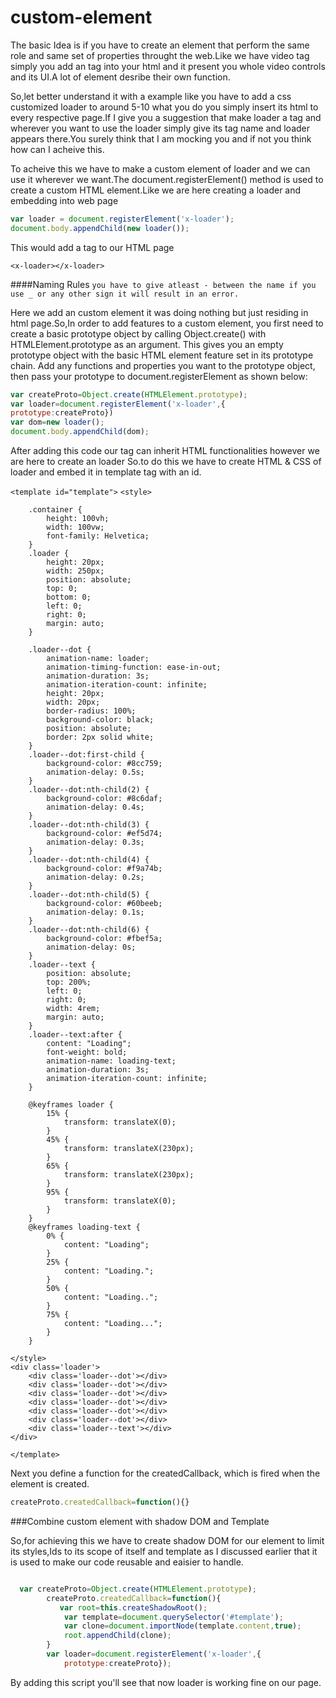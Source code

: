 # custom-element

The basic Idea is if you have to  create an element that perform the same role and same set of properties throught the web.Like we have video tag simply you add an tag into your html and it present you whole video controls and its UI.A lot of element desribe their own function.

So,let better understand it with a example like you have to add a css customized loader to around 5-10 what you do you simply insert its html to every respective  page.If I give you a suggestion that make loader a tag and wherever you want to use the loader simply give its tag name and loader appears there.You surely think that I am mocking you and if not you think how can I acheive this.

To acheive this we have to make a custom element of loader and we can use it wherever we want.The document.registerElement() method is used to create a custom HTML element.Like we are here creating a loader and embedding into web page

```javascript
var loader = document.registerElement('x-loader');
document.body.appendChild(new loader());
```
This would add a tag to our HTML page

`<x-loader></x-loader>`

####Naming Rules
`you have to give atleast - between the name if you use _ or any other sign it will result in an error.`

Here we add an custom element it was doing nothing but just residing in html page.So,In order to add features to a custom element, you first need to create a basic prototype object by calling Object.create() with HTMLElement.prototype as an argument. This gives you an empty prototype object with the basic HTML element feature set in its prototype chain. Add any functions and properties you want to the prototype object, then pass your prototype to document.registerElement as shown below:

```javascript
var createProto=Object.create(HTMLElement.prototype);
var loader=document.registerElement('x-loader',{
prototype:createProto})
var dom=new loader();
document.body.appendChild(dom);
```
After adding this code our tag can inherit HTML functionalities however we are here to create an loader So.to do this we have to create HTML & CSS of loader and embed it in template tag with an id.

`<template id="template">`
    `<style>`
       

        .container {
            height: 100vh;
            width: 100vw;
            font-family: Helvetica;
        }
        .loader {
            height: 20px;
            width: 250px;
            position: absolute;
            top: 0;
            bottom: 0;
            left: 0;
            right: 0;
            margin: auto;
        }
         
        .loader--dot {
            animation-name: loader;
            animation-timing-function: ease-in-out;
            animation-duration: 3s;
            animation-iteration-count: infinite;
            height: 20px;
            width: 20px;
            border-radius: 100%;
            background-color: black;
            position: absolute;
            border: 2px solid white;
        }
        .loader--dot:first-child {
            background-color: #8cc759;
            animation-delay: 0.5s;
        }
        .loader--dot:nth-child(2) {
            background-color: #8c6daf;
            animation-delay: 0.4s;
        }
        .loader--dot:nth-child(3) {
            background-color: #ef5d74;
            animation-delay: 0.3s;
        }
        .loader--dot:nth-child(4) {
            background-color: #f9a74b;
            animation-delay: 0.2s;
        }
        .loader--dot:nth-child(5) {
            background-color: #60beeb;
            animation-delay: 0.1s;
        }
        .loader--dot:nth-child(6) {
            background-color: #fbef5a;
            animation-delay: 0s;
        }
        .loader--text {
            position: absolute;
            top: 200%;
            left: 0;
            right: 0;
            width: 4rem;
            margin: auto;
        }
        .loader--text:after {
            content: "Loading";
            font-weight: bold;
            animation-name: loading-text;
            animation-duration: 3s;
            animation-iteration-count: infinite;
        }

        @keyframes loader {
            15% {
                transform: translateX(0);
            }
            45% {
                transform: translateX(230px);
            }
            65% {
                transform: translateX(230px);
            }
            95% {
                transform: translateX(0);
            }
        }
        @keyframes loading-text {
            0% {
                content: "Loading";
            }
            25% {
                content: "Loading.";
            }
            50% {
                content: "Loading..";
            }
            75% {
                content: "Loading...";
            }
        }

    </style>
    <div class='loader'>
        <div class='loader--dot'></div>
        <div class='loader--dot'></div>
        <div class='loader--dot'></div>
        <div class='loader--dot'></div>
        <div class='loader--dot'></div>
        <div class='loader--dot'></div>
        <div class='loader--text'></div>
    </div>
`</template>`

Next you define a function for the createdCallback, which is fired when the element is created.

```javascript
createProto.createdCallback=function(){}
```
###Combine custom element with shadow DOM and Template

So,for achieving this we have to create shadow DOM for our element to limit its styles,Ids to its scope of itself and template as I discussed earlier that it is used to make our code reusable and eaisier to handle.

```javascript

  var createProto=Object.create(HTMLElement.prototype);
        createProto.createdCallback=function(){
           var root=this.createShadowRoot();
            var template=document.querySelector('#template');
            var clone=document.importNode(template.content,true);
            root.appendChild(clone);
        }
        var loader=document.registerElement('x-loader',{
            prototype:createProto});
```

By adding this script you'll see that now loader is working fine on our page. 
